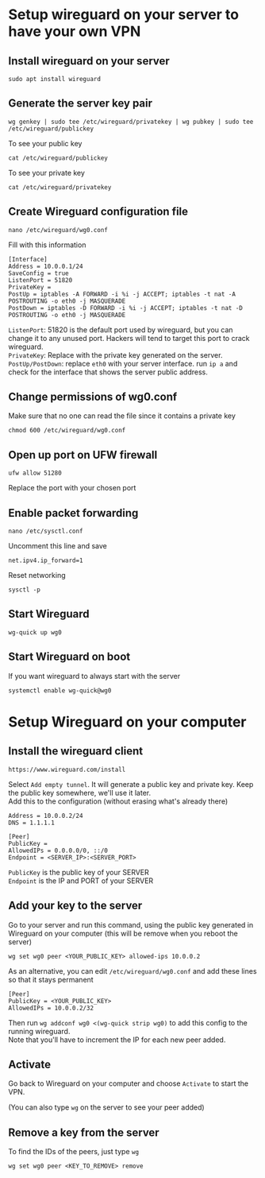# Setup wireguard on your server to have your own VPN

## Install wireguard on your server

```
sudo apt install wireguard
```

## Generate the server key pair

```
wg genkey | sudo tee /etc/wireguard/privatekey | wg pubkey | sudo tee /etc/wireguard/publickey
```

To see your public key

```
cat /etc/wireguard/publickey
```

To see your private key

```
cat /etc/wireguard/privatekey
```

## Create Wireguard configuration file

```
nano /etc/wireguard/wg0.conf
```

Fill with this information

```
[Interface]
Address = 10.0.0.1/24
SaveConfig = true
ListenPort = 51820
PrivateKey =
PostUp = iptables -A FORWARD -i %i -j ACCEPT; iptables -t nat -A POSTROUTING -o eth0 -j MASQUERADE
PostDown = iptables -D FORWARD -i %i -j ACCEPT; iptables -t nat -D POSTROUTING -o eth0 -j MASQUERADE
```

`ListenPort`: 51820 is the default port used by wireguard, but you can change it to any unused port. Hackers will tend to target this port to crack wireguard.  
`PrivateKey`: Replace with the private key generated on the server.  
`PostUp/PostDown`: replace `eth0` with your server interface. run `ip a` and check for the interface that shows the server public address.

## Change permissions of wg0.conf

Make sure that no one can read the file since it contains a private key

```
chmod 600 /etc/wireguard/wg0.conf
```

## Open up port on UFW firewall

```
ufw allow 51280
```

Replace the port with your chosen port

## Enable packet forwarding

```
nano /etc/sysctl.conf
```

Uncomment this line and save

```
net.ipv4.ip_forward=1
```

Reset networking

```
sysctl -p
```

## Start Wireguard

```
wg-quick up wg0
```

## Start Wireguard on boot

If you want wireguard to always start with the server

```
systemctl enable wg-quick@wg0
```

# Setup Wireguard on your computer

## Install the wireguard client

```
https://www.wireguard.com/install
```

Select `Add empty tunnel`. It will generate a public key and private key. Keep the public key somewhere, we'll use it later.  
Add this to the configuration (without erasing what's already there)

```
Address = 10.0.0.2/24
DNS = 1.1.1.1

[Peer]
PublicKey =
AllowedIPs = 0.0.0.0/0, ::/0
Endpoint = <SERVER_IP>:<SERVER_PORT>
```

`PublicKey` is the public key of your SERVER  
`Endpoint` is the IP and PORT of your SERVER

## Add your key to the server

Go to your server and run this command, using the public key generated in Wireguard on your computer (this will be remove when you reboot the server)

```
wg set wg0 peer <YOUR_PUBLIC_KEY> allowed-ips 10.0.0.2
```

As an alternative, you can edit `/etc/wireguard/wg0.conf` and add these lines so that it stays permanent

```
[Peer]
PublicKey = <YOUR_PUBLIC_KEY>
AllowedIPs = 10.0.0.2/32
```

Then run `wg addconf wg0 <(wg-quick strip wg0)` to add this config to the running wireguard.  
Note that you'll have to increment the IP for each new peer added.

## Activate

Go back to Wireguard on your computer and choose `Activate` to start the VPN.

(You can also type `wg` on the server to see your peer added)

## Remove a key from the server

To find the IDs of the peers, just type `wg`

```
wg set wg0 peer <KEY_TO_REMOVE> remove
```
